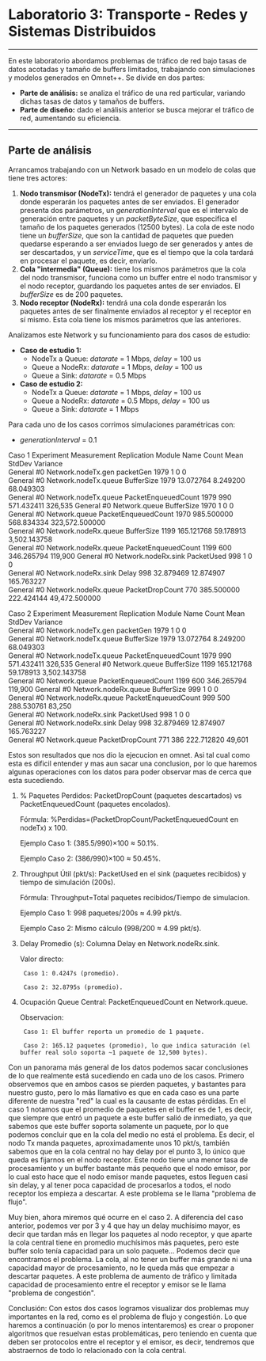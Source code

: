 # Laboratorio 3: Transporte - Redes y Sistemas Distribuidos
---
En este laboratorio abordamos problemas de tráfico de red bajo tasas de datos acotadas y tamaño de buffers limitados, trabajando con simulaciones y modelos generados en Omnet++.
Se divide en dos partes:
+ **Parte de análisis:** se analiza el tráfico de una red particular, variando dichas tasas de datos y tamaños de buffers.
+ **Parte de diseño:** dado el análisis anterior se busca mejorar el tráfico de red, aumentando su eficiencia.
---
## Parte de análisis

Arrancamos trabajando con un Network basado en un modelo de colas que tiene tres actores:
1. **Nodo transmisor (NodeTx):** tendrá el generador de paquetes y una cola donde esperarán los paquetes antes de ser enviados. El generador presenta dos parámetros, un *generationInterval* que es el intervalo de generación entre paquetes y un *packetByteSize*, que especifica el tamaño de los paquetes generados (12500 bytes).
La cola de este nodo tiene un *bufferSize*, que son la cantidad de paquetes que pueden quedarse esperando a ser enviados luego de ser generados y antes de ser descartados, y un *serviceTime*, que es el tiempo que la cola tardará en procesar el paquete, es decir, enviarlo.
2. **Cola "intermedia" (Queue):** tiene los mismos parámetros que la cola del nodo transmisor, funciona como un buffer entre el nodo transmisor y el nodo receptor, guardando los paquetes antes de ser enviados. El *bufferSize* es de 200 paquetes.
3. **Nodo receptor (NodeRx):** tendrá una cola donde esperarán los paquetes antes de ser finalmente enviados al receptor y el receptor en sí mismo. Esta cola tiene los mismos parámetros que las anteriores.

Analizamos este Network y su funcionamiento para dos casos de estudio:
+ **Caso de estudio 1:** 
    - NodeTx a Queue: *datarate* = 1 Mbps, *delay* = 100 us
    - Queue a NodeRx: *datarate* = 1 Mbps, *delay* = 100 us
    - Queue a Sink: *datarate* = 0.5 Mbps
+ **Caso de estudio 2:**
    - NodeTx a Queue: *datarate* = 1 Mbps, *delay* = 100 us
    - Queue a NodeRx: *datarate* = 0.5 Mbps, *delay* = 100 us
    - Queue a Sink: *datarate* = 1 Mbps

Para cada uno de los casos corrimos simulaciones paramétricas con: 
- *generationInterval* = 0.1


Caso 1
Experiment	Measurement	Replication	Module	Name	Count	Mean	StdDev	Variance	
General		#0	Network.nodeTx.gen	packetGen	1979	1	0	0	
General		#0	Network.nodeTx.queue	BufferSize	1979	13.072764	8.249200	68.049303	
General		#0	Network.nodeTx.queue	PacketEnqueuedCount	1979	990	571.432411	326,535	
General		#0	Network.queue	BufferSize	1970	1	0	0	
General		#0	Network.queue	PacketEnqueuedCount	1970	985.500000	568.834334	323,572.500000	
General		#0	Network.nodeRx.queue	BufferSize	1199	165.121768	59.178913	3,502.143758	
General		#0	Network.nodeRx.queue	PacketEnqueuedCount	1199	600	346.265794	119,900	
General		#0	Network.nodeRx.sink	PacketUsed	998	1	0	0	
General		#0	Network.nodeRx.sink	Delay	998	32.879469	12.874907	165.763227	
General		#0	Network.nodeRx.queue	PacketDropCount	770	385.500000	222.424144	49,472.500000

Caso 2
Experiment	Measurement	Replication	Module	Name	Count	Mean	StdDev	Variance	
General		#0	Network.nodeTx.gen	packetGen	1979	1	0	0	
General		#0	Network.nodeTx.queue	BufferSize	1979	13.072764	8.249200	68.049303	
General		#0	Network.nodeTx.queue	PacketEnqueuedCount	1979	990	571.432411	326,535	
General		#0	Network.queue	BufferSize	1199	165.121768	59.178913	3,502.143758	
General		#0	Network.queue	PacketEnqueuedCount	1199	600	346.265794	119,900	
General		#0	Network.nodeRx.queue	BufferSize	999	1	0	0	
General		#0	Network.nodeRx.queue	PacketEnqueuedCount	999	500	288.530761	83,250	
General		#0	Network.nodeRx.sink	PacketUsed	998	1	0	0	
General		#0	Network.nodeRx.sink	Delay	998	32.879469	12.874907	165.763227	
General		#0	Network.queue	PacketDropCount	771	386	222.712820	49,601	

Estos son resultados que nos dio la ejecucion en omnet. Asi tal cual como esta es dificil entender y mas aun sacar una conclusion, por lo que haremos algunas operaciones con los datos para poder observar mas de cerca que esta sucediendo. 

1. % Paquetes Perdidos:
    PacketDropCount (paquetes descartados) vs PacketEnqueuedCount (paquetes encolados).

    Fórmula:
        %Perdidas=(PacketDropCount/PacketEnqueuedCount en nodeTx) x 100.

    Ejemplo Caso 1:
        (385.5/990)×100 ≈ 50.1%.

    Ejemplo Caso 2:
        (386/990)×100 ≈ 50.45%.

2. Throughput Útil (pkt/s):
    PacketUsed en el sink (paquetes recibidos) y tiempo de simulación (200s).

    Fórmula:
        Throughput=Total paquetes recibidos/Tiempo de simulacion.

    Ejemplo Caso 1:
        998 paquetes/200s ≈ 4.99 pkt/s.

    Ejemplo Caso 2:
        Mismo cálculo (998/200 ≈ 4.99 pkt/s).

3. Delay Promedio (s):
    Columna Delay en Network.nodeRx.sink.

    Valor directo:

        Caso 1: 0.4247s (promedio).

        Caso 2: 32.8795s (promedio).

4. Ocupación Queue Central:
        PacketEnqueuedCount en Network.queue.

    Observacion:

        Caso 1: El buffer reporta un promedio de 1 paquete.

        Caso 2: 165.12 paquetes (promedio), lo que indica saturación (el buffer real solo soporta ~1 paquete de 12,500 bytes).


Con un panorama más general de los datos podemos sacar conclusiones de lo que realmente está sucediendo en cada uno de los casos.
Primero observemos que en ambos casos se pierden paquetes, y bastantes para nuestro gusto, pero lo más llamativo es que en cada caso es una parte diferente de nuestra "red" la cual es la causante de estas pérdidas.
En el caso 1 notamos que el promedio de paquetes en el buffer es de 1, es decir, que siempre que entró un paquete a este buffer salió de inmediato, ya que sabemos que este buffer soporta solamente un paquete, por lo que podemos concluir que en la cola del medio no está el problema. Es decir, el nodo Tx manda paquetes, aproximadamente unos 10 pkt/s, también sabemos que en la cola central no hay delay por el punto 3, lo único que queda es fijarnos en el nodo receptor. Este nodo tiene una menor tasa de procesamiento y un buffer bastante más pequeño que el nodo emisor, por lo cual esto hace que el nodo emisor mande paquetes, estos lleguen casi sin delay, y al tener poca capacidad de procesarlos a todos, el nodo receptor los empieza a descartar. A este problema se le llama "problema de flujo".

Muy bien, ahora miremos qué ocurre en el caso 2. A diferencia del caso anterior, podemos ver por 3 y 4 que hay un delay muchísimo mayor, es decir que tardan más en llegar los paquetes al nodo receptor, y que aparte la cola central tiene en promedio muchísimos más paquetes, pero este buffer solo tenía capacidad para un solo paquete... Podemos decir que encontramos el problema. La cola, al no tener un buffer más grande ni una capacidad mayor de procesamiento, no le queda más que empezar a descartar paquetes. A este problema de aumento de tráfico y limitada capacidad de procesamiento entre el receptor y emisor se le llama "problema de congestión".

Conclusión: Con estos dos casos logramos visualizar dos problemas muy importantes en la red, como es el problema de flujo y congestión. Lo que haremos a continuación (o por lo menos intentaremos) es crear o proponer algoritmos que resuelvan estas problemáticas, pero teniendo en cuenta que deben ser protocolos entre el receptor y el emisor, es decir, tendremos que abstraernos de todo lo relacionado con la cola central.